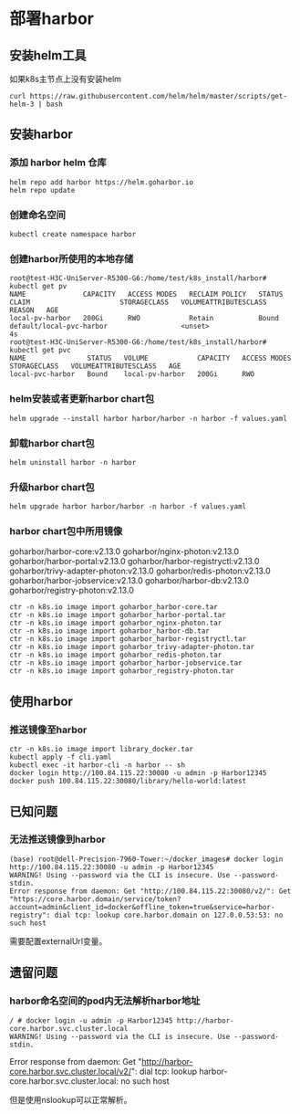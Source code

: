 # 部署harbor

## 安装helm工具

如果k8s主节点上没有安装helm

    curl https://raw.githubusercontent.com/helm/helm/master/scripts/get-helm-3 | bash

## 安装harbor

### 添加 harbor helm 仓库

    helm repo add harbor https://helm.goharbor.io
    helm repo update

### 创建命名空间

    kubectl create namespace harbor

### 创建harbor所使用的本地存储

    root@test-H3C-UniServer-R5300-G6:/home/test/k8s_install/harbor#
    kubectl get pv
    NAME              CAPACITY   ACCESS MODES   RECLAIM POLICY   STATUS   CLAIM                      STORAGECLASS   VOLUMEATTRIBUTESCLASS   REASON   AGE
    local-pv-harbor   200Gi      RWO            Retain           Bound    default/local-pvc-harbor                  <unset>                          4s
    root@test-H3C-UniServer-R5300-G6:/home/test/k8s_install/harbor# kubectl get pvc
    NAME               STATUS   VOLUME            CAPACITY   ACCESS MODES   STORAGECLASS   VOLUMEATTRIBUTESCLASS   AGE
    local-pvc-harbor   Bound    local-pv-harbor   200Gi      RWO     

### helm安装或者更新harbor chart包

    helm upgrade --install harbor harbor/harbor -n harbor -f values.yaml

### 卸载harbor chart包

    helm uninstall harbor -n harbor

### 升级harbor chart包

    helm upgrade harbor harbor/harbor -n harbor -f values.yaml

### harbor chart包中所用镜像

goharbor/harbor-core:v2.13.0
goharbor/nginx-photon:v2.13.0
goharbor/harbor-portal:v2.13.0
goharbor/harbor-registryctl:v2.13.0
goharbor/trivy-adapter-photon:v2.13.0
goharbor/redis-photon:v2.13.0
goharbor/harbor-jobservice:v2.13.0
goharbor/harbor-db:v2.13.0
goharbor/registry-photon:v2.13.0

    ctr -n k8s.io image import goharbor_harbor-core.tar
    ctr -n k8s.io image import goharbor_harbor-portal.tar
    ctr -n k8s.io image import goharbor_nginx-photon.tar
    ctr -n k8s.io image import goharbor_harbor-db.tar
    ctr -n k8s.io image import goharbor_harbor-registryctl.tar
    ctr -n k8s.io image import goharbor_trivy-adapter-photon.tar
    ctr -n k8s.io image import goharbor_redis-photon.tar
    ctr -n k8s.io image import goharbor_harbor-jobservice.tar
    ctr -n k8s.io image import goharbor_registry-photon.tar

## 使用harbor

### 推送镜像至harbor

    ctr -n k8s.io image import library_docker.tar
    kubectl apply -f cli.yaml
    kubectl exec -it harbor-cli -n harbor -- sh
    docker login http://100.84.115.22:30080 -u admin -p Harbor12345
    docker push 100.84.115.22:30080/library/hello-world:latest

## 已知问题

### 无法推送镜像到harbor

    (base) root@dell-Precision-7960-Tower:~/docker_images# docker login http://100.84.115.22:30080 -u admin -p Harbor12345
    WARNING! Using --password via the CLI is insecure. Use --password-stdin.
    Error response from daemon: Get "http://100.84.115.22:30080/v2/": Get "https://core.harbor.domain/service/token?account=admin&client_id=docker&offline_token=true&service=harbor-registry": dial tcp: lookup core.harbor.domain on 127.0.0.53:53: no such host

需要配置externalUrl变量。

## 遗留问题

### harbor命名空间的pod内无法解析harbor地址

    / # docker login -u admin -p Harbor12345 http://harbor-core.harbor.svc.cluster.local
    WARNING! Using --password via the CLI is insecure. Use --password-stdin.
Error response from daemon: Get "http://harbor-core.harbor.svc.cluster.local/v2/": dial tcp: lookup harbor-core.harbor.svc.cluster.local: no such host

但是使用nslookup可以正常解析。
